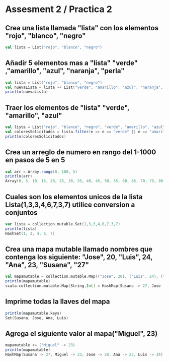 # Assesment 2 / Practica 2
## Crea una lista llamada "lista" con los elementos "rojo", "blanco", "negro"
```scala
val lista = List("rojo", "blanco", "negro")

```
## Añadir 5 elementos mas a "lista" "verde" ,"amarillo", "azul", "naranja", "perla"
```scala
val lista = List("rojo", "blanco", "negro")
val nuevaLista = lista ++ List("verde", "amarillo", "azul", "naranja", "perla")
println(nuevaLista)
```
## Traer los elementos de "lista" "verde", "amarillo", "azul"
```scala
val lista = List("rojo", "blanco", "negro", "verde", "amarillo", "azul", "naranja", "perla")
val coloresSolicitados = lista.filter(e => e == "verde" || e == "amarillo" || e == "azul")
println(coloresSolicitados)
```
## Crea un arreglo de numero en rango del 1-1000 en pasos de 5 en 5
```scala
val arr = Array.range(0, 100, 5)
println(arr)
Array(0, 5, 10, 15, 20, 25, 30, 35, 40, 45, 50, 55, 60, 65, 70, 75, 80, 85, 90, 95)
```
## Cuales son los elementos unicos de la lista Lista(1,3,3,4,6,7,3,7) utilice conversion a conjuntos
```scala
var lista = collection.mutable.Set(1,3,3,4,6,7,3,7)
println(lista)
HashSet(1, 3, 4, 6, 7)
```
## Crea una mapa mutable llamado nombres que contenga los siguiente: "Jose", 20, "Luis", 24, "Ana", 23, "Susana", "27"
```scala
val mapamutable = collection.mutable.Map(("Jose", 20), ("Luis", 24), ("Ana", 23), ("Susana", 27))
println(mapamutable)
scala.collection.mutable.Map[String,Int] = HashMap(Susana -> 27, Jose -> 20, Ana -> 23, Luis -> 24)
```
## Imprime todas la llaves del mapa
```scala
println(mapamutable.keys)
Set(Susana, Jose, Ana, Luis)
```
## Agrega el siguiente valor al mapa("Miguel", 23)
```scala
mapamutable += ("Miguel" -> 23)
println(mapamutable)
HashMap(Susana -> 27, Miguel -> 23, Jose -> 20, Ana -> 23, Luis -> 24)
```
